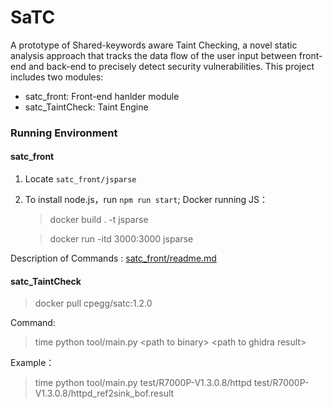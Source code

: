 # SaTC
A prototype of Shared-keywords aware Taint Checking, a novel static analysis approach that tracks the data flow of the user input between front-end and back-end to precisely detect security vulnerabilities. This project includes two modules:

- satc_front: Front-end hanlder module
- satc_TaintCheck: Taint Engine 

### Running Environment

#### satc_front
1. Locate `satc_front/jsparse`

2. To install node.js，run `npm run start`;
   Docker running JS：
    > docker build . -t jsparse

    > docker run -itd 3000:3000 jsparse

Description of Commands :
[satc_front/readme.md](satc_front/readme.md)


#### satc_TaintCheck

> docker pull cpegg/satc:1.2.0

Command:
> time python tool/main.py \<path to binary> \<path to ghidra result>

Example：
> time python tool/main.py test/R7000P-V1.3.0.8/httpd test/R7000P-V1.3.0.8/httpd_ref2sink_bof.result
